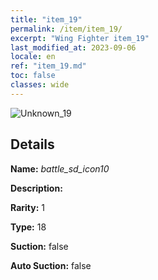 ```yaml
---
title: "item_19"
permalink: /item/item_19/
excerpt: "Wing Fighter item_19"
last_modified_at: 2023-09-06
locale: en
ref: "item_19.md"
toc: false
classes: wide
---
```



 ![Unknown_19](/images/item/battle_sd_icon10_p.png)



## Details

 **Name:** *battle_sd_icon10* 

 **Description:** 

 **Rarity:** 1 

 **Type:** 18 

 **Suction:** false 

 **Auto Suction:** false 



